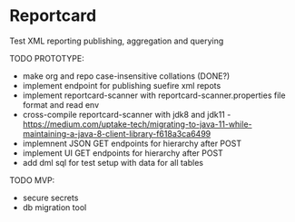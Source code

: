 # Reportcard
Test XML reporting publishing, aggregation and querying

TODO PROTOTYPE:
* make org and repo case-insensitive collations (DONE?)
* implement endpoint for publishing suefire xml repots
* implement reportcard-scanner with reportcard-scanner.properties file format and read env
* cross-compile reportcard-scanner with jdk8 and jdk11 - https://medium.com/uptake-tech/migrating-to-java-11-while-maintaining-a-java-8-client-library-f618a3ca6499
* implemnent JSON GET endpoints for hierarchy after POST
* implement UI GET endpoints for hierarchy after POST
* add dml sql for test setup with data for all tables

TODO MVP:
* secure secrets
* db migration tool
